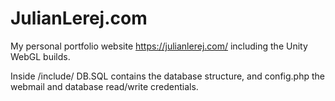 # JulianLerej.com
My personal portfolio website https://julianlerej.com/ including the Unity WebGL builds.

Inside /include/ DB.SQL contains the database structure, and config.php the webmail and database read/write credentials.
